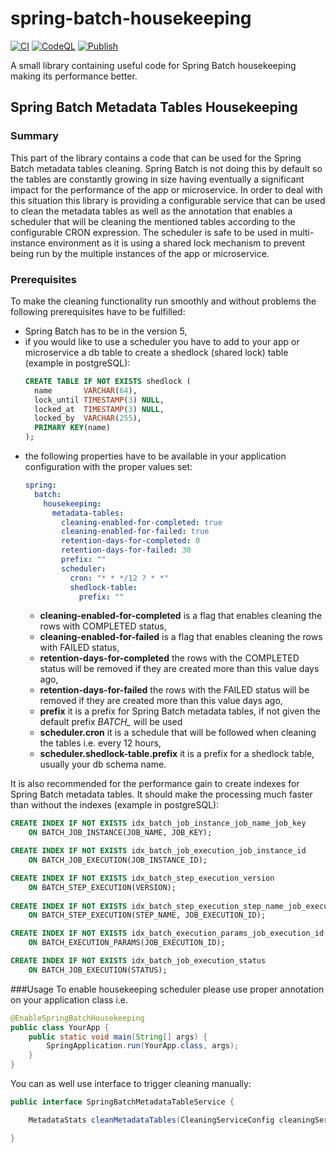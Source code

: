 # spring-batch-housekeeping

[![CI](https://github.com/pekam-software/spring-batch-housekeeping/actions/workflows/gradle.yml/badge.svg)](https://github.com/pekam-software/spring-batch-housekeeping/actions/workflows/gradle.yml)
[![CodeQL](https://github.com/pekam-software/spring-batch-housekeeping/actions/workflows/codeql.yml/badge.svg)](https://github.com/pekam-software/spring-batch-housekeeping/actions/workflows/codeql.yml)
[![Publish](https://github.com/pekam-software/spring-batch-housekeeping/actions/workflows/publish.yml/badge.svg)](https://github.com/pekam-software/spring-batch-housekeeping/actions/workflows/publish.yml)

A small library containing useful code for Spring Batch housekeeping making its performance better.

## Spring Batch Metadata Tables Housekeeping

### Summary

This part of the library contains a code that can be used for the Spring Batch metadata tables cleaning. Spring Batch is 
not doing this by default so the tables are constantly growing in size having eventually a significant impact for the 
performance of the app or microservice. In order to deal with this situation this library is providing a configurable 
service that can be used to clean the metadata tables as well as the annotation that enables a scheduler that will be 
cleaning the mentioned tables according to the configurable CRON expression. The scheduler is safe to be used in 
multi-instance environment as it is using a shared lock mechanism to prevent being run by the multiple instances of the 
app or microservice.

### Prerequisites

To make the cleaning functionality run smoothly and without problems the following prerequisites have to be fulfilled:

- Spring Batch has to be in the version 5,
- if you would like to use a scheduler you have to add to your app or microservice a db table to create a shedlock 
  (shared lock) table (example in postgreSQL):
  ```sql
  CREATE TABLE IF NOT EXISTS shedlock (
    name       VARCHAR(64),
    lock_until TIMESTAMP(3) NULL,
    locked_at  TIMESTAMP(3) NULL,
    locked_by  VARCHAR(255),
    PRIMARY KEY(name)
  );
  ```
- the following properties have to be available in your application configuration with the proper values set:
  ```yaml
  spring:
    batch:
      housekeeping:
        metadata-tables:
          cleaning-enabled-for-completed: true
          cleaning-enabled-for-failed: true
          retention-days-for-completed: 0
          retention-days-for-failed: 30
          prefix: ""
          scheduler:
            cron: "* * */12 ? * *"
            shedlock-table:
              prefix: ""
  ```
  - **cleaning-enabled-for-completed** is a flag that enables cleaning the rows with COMPLETED status,
  - **cleaning-enabled-for-failed** is a flag that enables cleaning the rows with FAILED status,
  - **retention-days-for-completed** the rows with the COMPLETED status will be removed if they are created more than
    this value days ago,
  - **retention-days-for-failed** the rows with the FAILED status will be removed if they are created more than this 
    value days ago,
  - **prefix** it is a prefix for Spring Batch metadata tables, if not given the default prefix *BATCH_* will be used
  - **scheduler.cron** it is a schedule that will be followed when cleaning the tables i.e. every 12 hours,
  - **scheduler.shedlock-table.prefix** it is a prefix for a shedlock table, usually your db schema name.

It is also recommended for the performance gain to create indexes for Spring Batch metadata tables. It should make the 
processing much faster than without the indexes (example in postgreSQL):

```sql
CREATE INDEX IF NOT EXISTS idx_batch_job_instance_job_name_job_key
    ON BATCH_JOB_INSTANCE(JOB_NAME, JOB_KEY);

CREATE INDEX IF NOT EXISTS idx_batch_job_execution_job_instance_id
    ON BATCH_JOB_EXECUTION(JOB_INSTANCE_ID);

CREATE INDEX IF NOT EXISTS idx_batch_step_execution_version
    ON BATCH_STEP_EXECUTION(VERSION);
    
CREATE INDEX IF NOT EXISTS idx_batch_step_execution_step_name_job_execution_id
    ON BATCH_STEP_EXECUTION(STEP_NAME, JOB_EXECUTION_ID);

CREATE INDEX IF NOT EXISTS idx_batch_execution_params_job_execution_id
    ON BATCH_EXECUTION_PARAMS(JOB_EXECUTION_ID);

CREATE INDEX IF NOT EXISTS idx_batch_job_execution_status
    ON BATCH_JOB_EXECUTION(STATUS);    
```

###Usage
To enable housekeeping scheduler please use proper annotation on your application class i.e.
```java
@EnableSpringBatchHousekeeping
public class YourApp {
    public static void main(String[] args) {
        SpringApplication.run(YourApp.class, args);
    }
}
```

You can as well use interface to trigger cleaning manually:
```java
public interface SpringBatchMetadataTableService {

    MetadataStats cleanMetadataTables(CleaningServiceConfig cleaningServiceConfig);

}
```